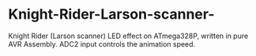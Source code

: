 # Knight-Rider-Larson-scanner-
Knight Rider (Larson scanner) LED effect on ATmega328P, written in pure AVR Assembly.  ADC2 input controls the animation speed.
